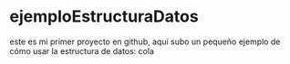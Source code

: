 # ejemploEstructuraDatos
este es mi primer proyecto en github, aquí subo un pequeño ejemplo de cómo usar la estructura de datos: cola
